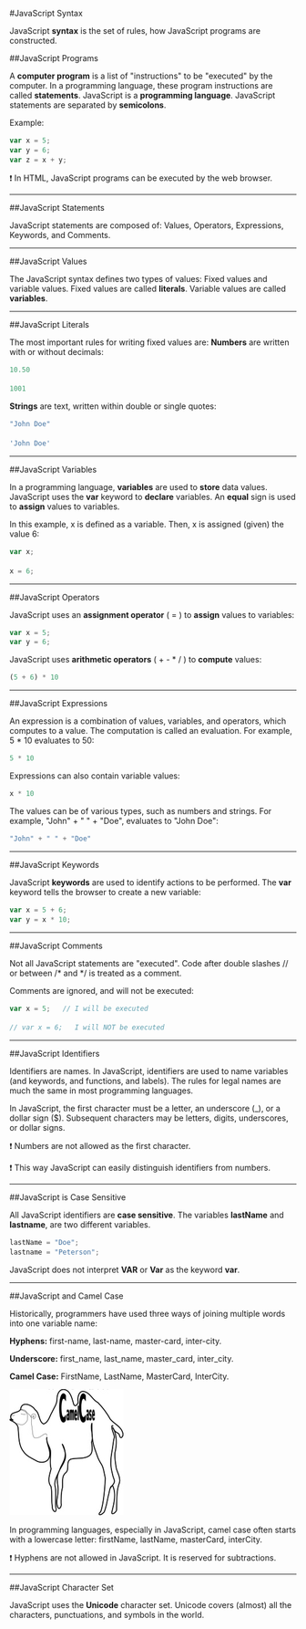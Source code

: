 #JavaScript Syntax

JavaScript **syntax** is the set of rules, how JavaScript programs are constructed.

##JavaScript Programs

A **computer program** is a list of "instructions" to be "executed" by the computer. In a programming language, these program instructions are called **statements**. JavaScript is a **programming language**. JavaScript statements are separated by **semicolons**.

Example:

```javascript
var x = 5;
var y = 6;
var z = x + y;
```

:exclamation: In HTML, JavaScript programs can be executed by the web browser.
____________________________________________________________________________________________________________________________

##JavaScript Statements

JavaScript statements are composed of: Values, Operators, Expressions, Keywords, and Comments.
____________________________________________________________________________________________________________________________

##JavaScript Values

The JavaScript syntax defines two types of values: Fixed values and variable values. Fixed values are called **literals**. Variable values are called **variables**.
____________________________________________________________________________________________________________________________

##JavaScript Literals

The most important rules for writing fixed values are: **Numbers** are written with or without decimals:

```javascript
10.50

1001
```

**Strings** are text, written within double or single quotes:

```javascript
"John Doe"

'John Doe'
```
____________________________________________________________________________________________________________________________

##JavaScript Variables

In a programming language, **variables** are used to **store** data values. JavaScript uses the **var** keyword to **declare** variables. An **equal** sign is used to **assign** values to variables.

In this example, x is defined as a variable. Then, x is assigned (given) the value 6:

```javascript
var x;

x = 6;
```
____________________________________________________________________________________________________________________________

##JavaScript Operators

JavaScript uses an **assignment operator** ( = ) to **assign** values to variables:

```javascript
var x = 5;
var y = 6;
```

JavaScript uses **arithmetic operators** ( + - *  / ) to **compute** values:

```javascript
(5 + 6) * 10
```
____________________________________________________________________________________________________________________________

##JavaScript Expressions

An expression is a combination of values, variables, and operators, which computes to a value. The computation is called an evaluation. For example, 5 * 10 evaluates to 50:

```javascript
5 * 10
```

Expressions can also contain variable values:

```javascript
x * 10
```

The values can be of various types, such as numbers and strings. For example, "John" + " " + "Doe", evaluates to "John Doe":

```javascript
"John" + " " + "Doe"
```
____________________________________________________________________________________________________________________________

##JavaScript Keywords

JavaScript **keywords** are used to identify actions to be performed. The **var** keyword tells the browser to create a new variable:

```javascript
var x = 5 + 6;
var y = x * 10;
```
____________________________________________________________________________________________________________________________

##JavaScript Comments

Not all JavaScript statements are "executed". Code after double slashes // or between /* and */ is treated as a comment.

Comments are ignored, and will not be executed:

```javascript
var x = 5;   // I will be executed

// var x = 6;   I will NOT be executed
```
____________________________________________________________________________________________________________________________

##JavaScript Identifiers

Identifiers are names. In JavaScript, identifiers are used to name variables (and keywords, and functions, and labels). The rules for legal names are much the same in most programming languages.

In JavaScript, the first character must be a letter, an underscore (_), or a dollar sign ($). Subsequent characters may be letters, digits, underscores, or dollar signs.

:exclamation: Numbers are not allowed as the first character.

:exclamation: This way JavaScript can easily distinguish identifiers from numbers.
____________________________________________________________________________________________________________________________

##JavaScript is Case Sensitive

All JavaScript identifiers are **case sensitive**. The variables **lastName** and **lastname**, are two different variables.

```javascript
lastName = "Doe";
lastname = "Peterson";
```

JavaScript does not interpret **VAR** or **Var** as the keyword **var**.
____________________________________________________________________________________________________________________________

##JavaScript and Camel Case

Historically, programmers have used three ways of joining multiple words into one variable name:

**Hyphens:** first-name, last-name, master-card, inter-city.

**Underscore:** first_name, last_name, master_card, inter_city.

**Camel Case:** FirstName, LastName, MasterCard, InterCity.

![CamelCase](img/pic_camelcase.jpg)

In programming languages, especially in JavaScript, camel case often starts with a lowercase letter: firstName, lastName, masterCard, interCity.

:exclamation: Hyphens are not allowed in JavaScript. It is reserved for subtractions.
____________________________________________________________________________________________________________________________

##JavaScript Character Set

JavaScript uses the **Unicode** character set. Unicode covers (almost) all the characters, punctuations, and symbols in the world.